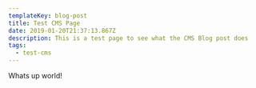 ```yaml
---
templateKey: blog-post
title: Test CMS Page
date: 2019-01-20T21:37:13.867Z
description: This is a test page to see what the CMS Blog post does
tags:
  - test-cms
---
```

Whats up world!
